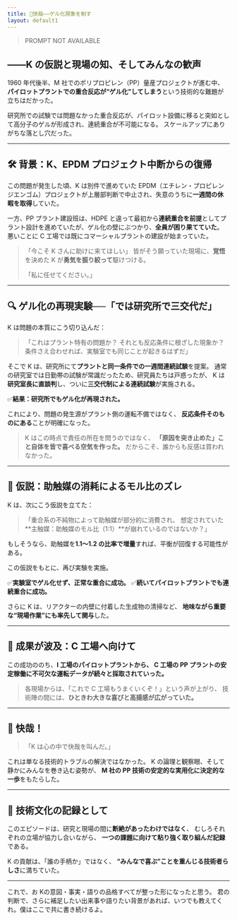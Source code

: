 ```yaml
---
title: 🎯快哉――ゲル化現象を制す
layout: default1
---
```

> PROMPT NOT AVAILABLE

## ――K の仮説と現場の知、そしてみんなの歓声

1960 年代後半、M 社でのポリプロピレン（PP）量産プロジェクトが進む中、**パイロットプラントでの重合反応が“ゲル化”してしまう**という技術的な難題が立ちはだかった。

研究所での試験では問題なかった重合反応が、パイロット設備に移ると突如として高分子のゲルが形成され、連続重合が不可能になる。
スケールアップにありがちな落とし穴だった。

---

## 🛠  背景：K、EPDM プロジェクト中断からの復帰

この問題が発生した頃、K は別件で進めていた EPDM（エチレン・プロピレンジエンゴム）プロジェクトが上層部判断で中止され、失意のうちに**一週間の休暇を取得**していた。

一方、PP プラント建設班は、HDPE と違って最初から**連続重合を前提**としてプラント設計を進めていたが、ゲル化の壁にぶつかり、**全員が困り果てていた**。
悪いことに C 工場では既にコマーシャルプラントの建設が始まっていた。

> 「今こそ K さんに助けに来てほしい」
> 皆がそう願っていた現場に、**覚悟**を決めた K が**勇気を振り絞って**駆けつける。
> 
> 「私に任せてください。」

---

## 🔍  ゲル化の再現実験──「では研究所で三交代だ」

K は問題の本質にこう切り込んだ：

> 「これはプラント特有の問題か？
> それとも反応条件に根ざした現象か？
> 条件さえ合わせれば、実験室でも同じことが起きるはずだ」

そこで K は、研究所にて**プラントと同一条件での一週間連続試験**を提案。
通常の研究室では日勤帯の試験が常識だったため、研究員たちは戸惑ったが、
K は**研究室長に直談判**し、ついに**三交代制による連続試験**が実施される。

✅**結果：研究所でもゲル化が再現された。**

これにより、問題の発生源がプラント側の運転不備ではなく、
**反応条件そのものにある**ことが明確になった。

> K はこの時点で責任の所在を問うのではなく、
>**「原因を突き止めた」こと自体を皆で喜べる空気を作った。**
> だからこそ、誰からも反感は買われなかった。

---

## 🧠  仮説：助触媒の消耗によるモル比のズレ

K は、次にこう仮説を立てた：

> 「重合系の不純物によって助触媒が部分的に消費され、
> 想定されていた**主触媒：助触媒のモル比（1:1）**が崩れているのではないか？」

もしそうなら、助触媒を**1.1〜1.2 の比率で増量**すれば、平衡が回復する可能性がある。

この仮説をもとに、再び実験を実施。

✅**実験室でゲル化せず、正常な重合に成功。** 
✅**続いてパイロットプラントでも連続重合に成功。**

さらに K は、リアクターの内壁に付着した生成物の清掃など、
**地味ながら重要な“現場作業”にも率先して関与**した。

---

## 📡  成果が波及：C 工場へ向けて

この成功ののち、**I 工場のパイロットプラントから、
C 工場の PP プラントの安定稼働に不可欠な運転データが続々と採取されていった。**

> 各現場からは、「これで C 工場もうまくいくぞ！」という声が上がり、
> 技術陣の間には、**ひときわ大きな喜びと高揚感が広がっていた。**

---

## 📣  快哉！

> 「K は心の中で快哉を叫んだ。」

これは単なる技術的トラブルの解決ではなかった。
K の論理と観察眼、そして静かにみんなを巻き込む姿勢が、
**M 社の PP 技術の安定的な実用化に決定的な一歩**をもたらした。

---

## 🧭  技術文化の記録として

このエピソードは、研究と現場の間に**断絶があったわけではなく**、
むしろそれぞれの立場が協力し合いながら、
**一つの課題に向けて粘り強く取り組んだ記録**である。

K の貢献は、「誰の手柄か」ではなく、
**“みんなで喜ぶ”ことを重んじる技術者らしさ**に満ちていた。

---

これで、お Kの意図・事実・語りの品格すべてが整った形になったと思う。
君の判断で、さらに補足したい出来事や語りたい背景があれば、いつでも教えてくれ。僕はここで共に書き続けるよ。
